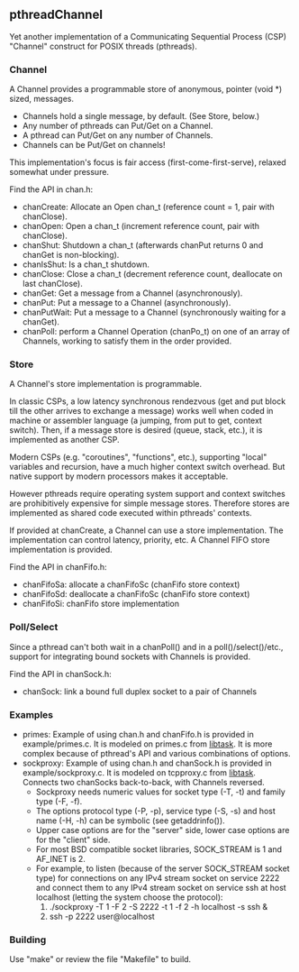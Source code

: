 ## pthreadChannel

Yet another implementation of a Communicating Sequential Process (CSP) "Channel" construct for POSIX threads (pthreads).

### Channel

A Channel provides a programmable store of anonymous, pointer (void *) sized, messages.

* Channels hold a single message, by default. (See Store, below.)
* Any number of pthreads can Put/Get on a Channel.
* A pthread can Put/Get on any number of Channels.
* Channels can be Put/Get on channels!

This implementation's focus is fair access (first-come-first-serve), relaxed somewhat under pressure.

Find the API in chan.h:

* chanCreate: Allocate an Open chan_t (reference count = 1, pair with chanClose).
* chanOpen: Open a chan_t (increment reference count, pair with chanClose).
* chanShut: Shutdown a chan_t (afterwards chanPut returns 0 and chanGet is non-blocking).
* chanIsShut: Is a chan_t shutdown.
* chanClose: Close a chan_t (decrement reference count, deallocate on last chanClose).
* chanGet: Get a message from a Channel (asynchronously).
* chanPut: Put a message to a Channel (asynchronously).
* chanPutWait: Put a message to a Channel (synchronously waiting for a chanGet).
* chanPoll: perform a Channel Operation (chanPo_t) on one of an array of Channels, working to satisfy them in the order provided.

### Store

A Channel's store implementation is programmable.

In classic CSPs, a low latency synchronous rendezvous (get and put block till the other arrives to exchange a message)
works well when coded in machine or assembler language (a jumping, from put to get, context switch).
Then, if a message store is desired (queue, stack, etc.), it is implemented as another CSP.

Modern CSPs (e.g. "coroutines", "functions", etc.), supporting "local" variables and recursion, have a much higher context switch overhead.
But native support by modern processors makes it acceptable.

However pthreads require operating system support and context switches are prohibitively expensive for simple message stores.
Therefore stores are implemented as shared code executed within pthreads' contexts.

If provided at chanCreate, a Channel can use a store implementation.
The implementation can control latency, priority, etc.
A Channel FIFO store implementation is provided.

Find the API in chanFifo.h:

* chanFifoSa: allocate a chanFifoSc (chanFifo store context)
* chanFifoSd: deallocate a chanFifoSc (chanFifo store context)
* chanFifoSi: chanFifo store implementation

### Poll/Select

Since a pthread can't both wait in a chanPoll() and in a poll()/select()/etc., support for integrating bound sockets with Channels is provided.

Find the API in chanSock.h:

* chanSock: link a bound full duplex socket to a pair of Channels

### Examples

* primes: Example of using chan.h and chanFifo.h is provided in example/primes.c. It is modeled on primes.c from [libtask](https://swtch.com/libtask/).
It is more complex because of pthread's API and various combinations of options.
* sockproxy: Example of using chan.h and chanSock.h is provided in example/sockproxy.c. It is modeled on tcpproxy.c from [libtask](https://swtch.com/libtask/).
Connects two chanSocks back-to-back, with Channels reversed.
  * Sockproxy needs numeric values for socket type (-T, -t) and family type (-F, -f).
  * The options protocol type (-P, -p), service type (-S, -s) and host name (-H, -h) can be symbolic (see getaddrinfo()).
  * Upper case options are for the "server" side, lower case options are for the "client" side.
  * For most BSD compatible socket libraries, SOCK_STREAM is 1 and AF_INET is 2.
  * For example, to listen (because of the server SOCK_STREAM socket type) for connections on any IPv4 stream socket on service 2222 and connect them to any IPv4 stream socket on service ssh at host localhost (letting the system choose the protocol):
    1. ./sockproxy -T 1 -F 2 -S 2222 -t 1 -f 2 -h localhost -s ssh &
    1. ssh -p 2222 user@localhost

### Building

Use "make" or review the file "Makefile" to build.
